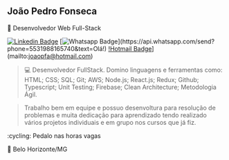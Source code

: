 ## João Pedro Fonseca 

:space_invader: Desenvolvedor Web Full-Stack 




[![Linkedin Badge](https://img.shields.io/badge/-LinkedIn-blue?style=for-the-badge&logo=Linkedin&logoColor=white&linkhttps://www.linkedin.com/in/gabriela-salvo1991/)](https://www.linkedin.com/in/joaopfa/)
[![Whatsapp Badge](https://img.shields.io/badge/-Whatsapp-4CA143?style=for-the-badge&labelColor=4CA143&logo=whatsapp&logoColor=white&link=https://api.whatsapp.com/send?phone=5531988165740&text=Olá!)](https://api.whatsapp.com/send?phone=5531988165740&text=Olá!)
[!Hotmail Badge](https://img.shields.io/badge/-Hotmail-c14438?style=for-the-badge&logo=Hotmail&logoColor=white&link=mailto:joaopfa@hotmail.com)](mailto:joaopfa@hotmail.com)

> :computer: Desenvolvedor FullStack. Domino linguagens e ferramentas como: HTML; CSS; SQL; Git; AWS; Node.js; React.js; Redux; Github; Typescript; Unit Testing; Firebase; Clean Architecture; Metodologia Ágil.

> Trabalho bem em equipe e possuo desenvoltura para resolução de problemas e muita dedicação para aprendizado tendo realizado vários projetos individuais e em grupo nos cursos que já fiz.
 
 :cycling: Pedalo nas horas vagas
 
 
 :pushpin: Belo Horizonte/MG

